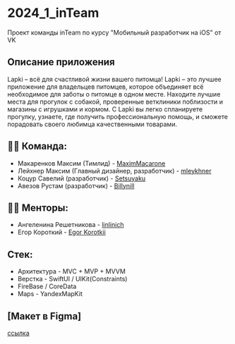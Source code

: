 # 2024_1_inTeam
Проект команды inTeam по курсу "Мобильный разработчик на iOS" от VK

## Описание приложения
Lapki – всё для счастливой жизни вашего питомца!
Lapki – это лучшее приложение для владельцев питомцев, которое объединяет всё необходимое для заботы о питомце в одном месте. Находите лучшие места для прогулок с собакой, проверенные ветклиники поблизости и магазины с игрушками и кормом. С Lapki вы легко спланируете прогулку, узнаете, где получить профессиональную помощь, и сможете порадовать своего любимца качественными товарами.

## 👨‍💻 Команда:

* Макаренков Максим (Тимлид) - [MaximMacarone](https://github.com/MaximMacarone)
* Лейхнер Максим (Главный дизайнер, разработчик) - [mleykhner](https://github.com/mleykhner)
* Коцур Савелий (разработчик) - [Setsuyaku](https://github.com/savakotsur)
* Авезов Рустам (разработчик) - [Billynill](https://github.com/Billynill)


## 👨‍🏫 Менторы:

* Ангеленина Решетникова - [linlinich](https://github.com/linlinich)
* Егор Короткий - [Egor Korotkii](https://github.com/atsed)


## Стек:
* Архитектура - MVC + MVP + MVVM
* Верстка - SwiftUI / UIKit(Constraints)
* FireBase / CoreData
* Maps - YandexMapKit




## [Макет в Figma]
[ссылка](https://www.figma.com/design/LZ2HsVQMzd62u5Yyeq7uUy/LAPKI-%7C-Mobile?node-id=230-682&m=dev&t=kACKo3KBvBnVMgSx-1)
